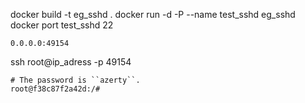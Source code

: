   docker build -t eg_sshd .
  docker run -d -P --name test_sshd eg_sshd
  docker port test_sshd 22

``` Cmd prompt
0.0.0.0:49154
```

  ssh root@ip_adress -p 49154
  
  ``` Cmd prompt
# The password is ``azerty``.
root@f38c87f2a42d:/#
  ```
